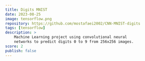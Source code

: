 ```yaml
---
title: Digits MNIST
date: 2023-08-25
image: tensorflow.png
repository: https://github.com/mostafaei2002/CNN-MNIST-digits
tags: [tensorflow]
description: >
    Machine Learning project using convolutional neural
    networks to predict digits 0 to 9 from 256x256 images.
score: 2
publish: false
---
```


